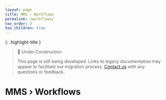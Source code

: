 ```yaml
---
layout: page
title: MMS › Workflows
permalink: /workflows/
nav_order: 3
has_children: true
---
```


{: .highlight-title }
> 🚧 Under Construction
>
> This page is still being developed. Links to legacy documentation may appear to facilitate our migration process. [Contact us](/metadata-documentation/contact/) with any questions or feedback.

# MMS › Workflows